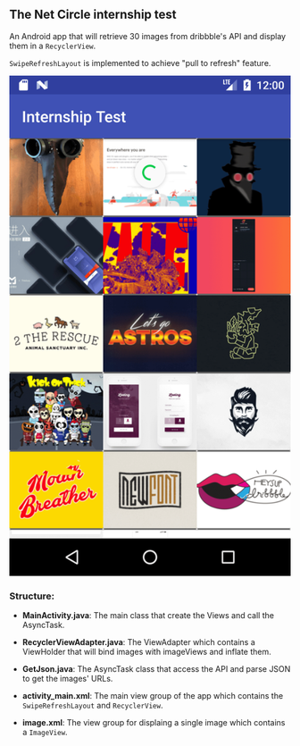## The Net Circle internship test
An Android app that will retrieve 30 images from dribbble's API and display them in a ``RecyclerView``.

``SwipeRefreshLayout`` is implemented to achieve "pull to refresh" feature.

![Screenshot](https://raw.githubusercontent.com/mingxuanM/Android-InternshipTest/master/screenshots/Screenshot_1509508821.png
)

### Structure:
* **MainActivity.java**: The main class that create the Views and call the AsyncTask.
* **RecyclerViewAdapter.java**: The ViewAdapter which contains a ViewHolder that will bind images with imageViews and inflate them.
* **GetJson.java**: The AsyncTask class that access the API and parse JSON to get the images' URLs.

* **activity_main.xml**: The main view group of the app which contains the ``SwipeRefreshLayout`` and ``RecyclerView``.
* **image.xml**: The view group for displaing a single image which contains a ``ImageView``. 

